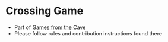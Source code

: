 # Crossing Game
- Part of [Games from the Cave](https://github.com/TheGamesDenUoA/GamesFromTheCave)
- Please follow rules and contribution instructions found there
